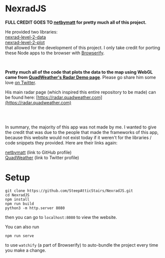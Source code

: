 # NexradJS

**FULL CREDIT GOES TO [netbymatt](https://github.com/netbymatt) for pretty much all of this project.**

He provided two libraries:<br>[nexrad-level-2-data](https://github.com/netbymatt/nexrad-level-2-data)<br>[nexrad-level-2-plot](https://github.com/netbymatt/nexrad-level-2-plot)<br>that allowed for the development of this project. I only take credit for porting these Node apps to the browser with [Browserify](https://browserify.org).

<br>

**Pretty much all of the code that plots the data to the map using WebGL came from [QuadWeather's Radar Demo page](https://quadweather.com/radar-demo)**. Please go share him some love [on Twitter](https://twitter.com/quadweather).

His main radar page (which inspired this entire repository to be made) can be found here: [https://radar.quadweather.com](https://radar.quadweather.com)

<br><br>

In summary, the majority of this app was not made by me. I wanted to give the credit that was due to the people that made the frameworks of this app, because this website would not exist today if it weren't for the libraries / code snippets they provided. Here are their links again:

[netbymatt](https://github.com/netbymatt) (link to GitHub profile)<br>
[QuadWeather](https://twitter.com/quadweather) (link to Twitter profile)

# Setup
```
git clone https://github.com/SteepAtticStairs/NexradJS.git
cd NexradJS
npm install
npm run build
python3 -m http.server 8080
```
then you can go to `localhost:8080` to view the website.

You can also run
```
npm run serve
```
to use `watchify` (a part of Browserify) to auto-bundle the project every time you make a change.